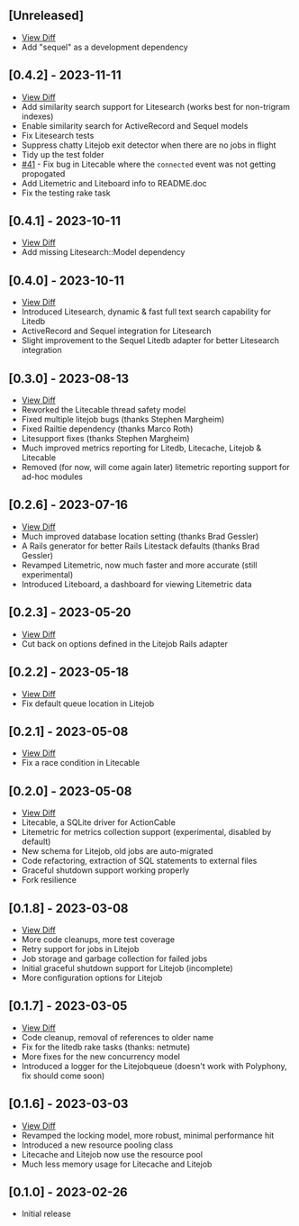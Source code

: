 ## [Unreleased]

- [View Diff](https://github.com/litestack/compare/v0.4.1...master)
- Add "sequel" as a development dependency

## [0.4.2] - 2023-11-11

- [View Diff](https://github.com/litestack/compare/v0.4.1...v0.4.2)
- Add similarity search support for Litesearch (works best for non-trigram indexes)
- Enable similarity search for ActiveRecord and Sequel models
- Fix Litesearch tests
- Suppress chatty Litejob exit detector when there are no jobs in flight
- Tidy up the test folder
- [#41](https://github.com/oldmoe/litestack/pull/41) - Fix bug in Litecable where the `connected` event was not getting propogated
- Add Litemetric and Liteboard info to README.doc
- Fix the testing rake task

## [0.4.1] - 2023-10-11

- [View Diff](https://github.com/litestack/compare/v0.4.0...v0.4.1)
- Add missing Litesearch::Model dependency

## [0.4.0] - 2023-10-11

- [View Diff](https://github.com/litestack/compare/v0.3.0...v0.4.0)
- Introduced Litesearch, dynamic & fast full text search capability for Litedb
- ActiveRecord and Sequel integration for Litesearch
- Slight improvement to the Sequel Litedb adapter for better Litesearch integration

## [0.3.0] - 2023-08-13

- [View Diff](https://github.com/litestack/compare/v0.2.6...v0.3.0)
- Reworked the Litecable thread safety model
- Fixed multiple litejob bugs (thanks Stephen Margheim)
- Fixed Railtie dependency (thanks Marco Roth)
- Litesupport fixes (thanks Stephen Margheim)
- Much improved metrics reporting for Litedb, Litecache, Litejob & Litecable
- Removed (for now, will come again later) litemetric reporting support for ad-hoc modules

## [0.2.6] - 2023-07-16

- [View Diff](https://github.com/litestack/compare/v0.2.3...v0.2.6)
- Much improved database location setting (thanks Brad Gessler)
- A Rails generator for better Rails Litestack defaults (thanks Brad Gessler)
- Revamped Litemetric, now much faster and more accurate (still experimental)
- Introduced Liteboard, a dashboard for viewing Litemetric data

## [0.2.3] - 2023-05-20

- [View Diff](https://github.com/litestack/compare/v0.2.2...v0.2.3)
- Cut back on options defined in the Litejob Rails adapter

## [0.2.2] - 2023-05-18

- [View Diff](https://github.com/litestack/compare/v0.2.1...v0.2.2)
- Fix default queue location in Litejob


## [0.2.1] - 2023-05-08

- [View Diff](https://github.com/litestack/compare/v0.2.0...v0.2.1)
- Fix a race condition in Litecable

## [0.2.0] - 2023-05-08

- [View Diff](https://github.com/litestack/compare/v0.1.8...v0.2.0)
- Litecable, a SQLite driver for ActionCable
- Litemetric for metrics collection support (experimental, disabled by default)
- New schema for Litejob, old jobs are auto-migrated
- Code refactoring, extraction of SQL statements to external files
- Graceful shutdown support working properly
- Fork resilience

## [0.1.8] - 2023-03-08

- [View Diff](https://github.com/litestack/compare/v0.1.7...v0.1.8)
- More code cleanups, more test coverage
- Retry support for jobs in Litejob
- Job storage and garbage collection for failed jobs
- Initial graceful shutdown support for Litejob (incomplete)
- More configuration options for Litejob

## [0.1.7] - 2023-03-05

- [View Diff](https://github.com/litestack/compare/v0.1.6...v0.1.7)
- Code cleanup, removal of references to older name
- Fix for the litedb rake tasks (thanks: netmute)
- More fixes for the new concurrency model
- Introduced a logger for the Litejobqueue (doesn't work with Polyphony, fix should come soon)

## [0.1.6] - 2023-03-03

- [View Diff](https://github.com/litestack/compare/v0.1.0...v0.1.6)
- Revamped the locking model, more robust, minimal performance hit
- Introduced a new resource pooling class
- Litecache and Litejob now use the resource pool
- Much less memory usage for Litecache and Litejob

## [0.1.0] - 2023-02-26

- Initial release
